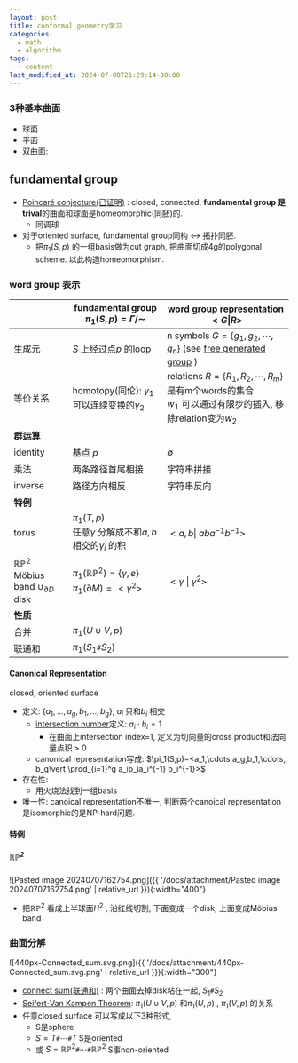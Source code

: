 ```yaml
---
layout: post
title: conformal geometry学习
categories:
  - math
  - algorithm
tags:
  - content
last_modified_at: 2024-07-08T21:29:14-08:00
---
```

### 3种基本曲面

- 球面
- 平面
- 双曲面:

## fundamental group

- [Poincaré conjecture(已证明)](https://en.wikipedia.org/wiki/Poincaré_conjecture) : closed, connected, **fundamental group 是trival**的曲面和球面是homeomorphic(同胚)的.
	- 同调球
- 对于oriented surface, fundamental group同构 <-> 拓扑同胚.
	- 把$\pi_1(S,p)$ 的一组basis做为cut graph, 把曲面切成4g的polygonal scheme. 以此构造homeomorphism.

### word group 表示


|                                                          | fundamental group $\pi_1(S,p)=\Gamma/\sim$                                       | word group representation $<G\vert R>$                                                                                  |
| -------------------------------------------------------- | -------------------------------------------------------------------------------- | ----------------------------------------------------------------------------------------------------------------------- |
| 生成元                                                      | $S$ 上经过点$p$ 的loop                                                                | n symbols $G=\lbrace g_1,g_2,\cdots,g_n\rbrace$ (see [free generated group](https://en.wikipedia.org/wiki/Free_group) ) |
| 等价关系                                                     | homotopy(同伦): $\gamma_1$ 可以连续变换的$\gamma_2$                                       | relations $R=\lbrace R_1,R_2,\cdots,R_m\rbrace$ 是有m个words的集合<br>$w_1$ 可以通过有限步的插入, 移除relation变为$w_2$                     |
| **群运算**                                                  |                                                                                  |                                                                                                                         |
| identity                                                 | 基点 $p$                                                                           | $\emptyset$                                                                                                             |
| 乘法                                                       | 两条路径首尾相接                                                                         | 字符串拼接                                                                                                                   |
| inverse                                                  | 路径方向相反                                                                           | 字符串反向                                                                                                                   |
| **特例**                                                   |                                                                                  |                                                                                                                         |
| torus                                                    | $\pi_1(T,p)$<br>任意$\gamma$ 分解成不和$a,b$ 相交的$\gamma_i$ 的积                           | $<a,b\vert \ aba^{-1}b^{-1}>$                                                                                           |
| $\mathbb {RP}^2$<br>Möbius band $\cup_{\partial D}$ disk | $\pi_1(\mathbb{RP}^2)=\lbrace\gamma,e\rbrace$<br>$\pi_1(\partial M)=<\gamma^2>$  | $<\gamma\ \vert\  \gamma^2>$                                                                                            |
| **性质**                                                   |                                                                                  |                                                                                                                         |
| 合并                                                       | $\pi_1(U\cup V, p)$                                                              |                                                                                                                         |
| 联通和                                                      | $\pi_1(S_1 \texttt{\#} S_2)$                                                     |                                                                                                                         |

#### Canonical Representation

closed, oriented surface

- 定义: $\{a_1,\dots,a_g,b_1,\dots,b_g\}$, $a_i$ 只和$b_i$ 相交
	- [intersection number](https://en.wikipedia.org/wiki/Intersection_number)定义: $a_i\cdot b_i=1$ 
		- 在曲面上intersection index=1, 定义为切向量的cross product和法向量点积 > 0
	- canonical representation写成: $\pi_1(S,p)=<a_1,\cdots,a_g,b_1,\cdots, b_g\vert \prod_{i=1}^g a_ib_ia_i^{-1} b_i^{-1}>$ 
- 存在性: 
	- 用火烧法找到一组basis
- 唯一性: canoical representation不唯一, 判断两个canoical representation是isomorphic的是NP-hard问题.

#### 特例

##### $\mathbb{RP}^2$ 

![Pasted image 20240707162754.png]({{ '/docs/attachment/Pasted image 20240707162754.png' | relative_url }}){:width="400"}

- 把$\mathbb{RP}^2$ 看成上半球面$H^2$ , 沿红线切割, 下面变成一个disk, 上面变成Möbius band

### 曲面分解

![440px-Connected_sum.svg.png]({{ '/docs/attachment/440px-Connected_sum.svg.png' | relative_url }}){:width="300"}

- [connect sum(联通和)](https://en.wikipedia.org/wiki/Connected_sum) : 两个曲面去掉disk粘在一起, $S_1 \texttt{\#} S_2$   
- [Seifert-Van Kampen Theorem](https://en.wikipedia.org/wiki/Seifert–Van_Kampen_theorem): $\pi_1(U\cup V, p)$ 和$\pi_1(U,p)$ , $\pi_1(V,p)$ 的关系
- 任意closed surface 可以写成以下3种形式, 
	- S是sphere
	- $S=T\texttt{\#} \cdots \texttt{\#}T$  S是oriented
	- 或  $S = \mathbb{RP}^2 \texttt{\#} \cdots \texttt{\#}\mathbb{RP}^2$ S事non-oriented
